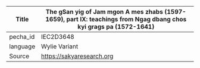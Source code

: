 |Title | The gSan yig of Jam mgon A mes zhabs (1597-1659), part IX: teachings from Ngag dbang chos kyi grags pa (1572-1641) 
| --- | --- 
|pecha_id | IEC2D3648
|language | Wylie Variant
|Source | https://sakyaresearch.org